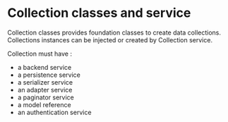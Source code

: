Collection classes and service
==============================

Collection classes provides foundation classes to create data collections.
Collections instances can be injected or created by Collection service.

Collection must have :

- a backend service
- a persistence service
- a serializer service
- an adapter service
- a paginator service
- a model reference
- an authentication service
